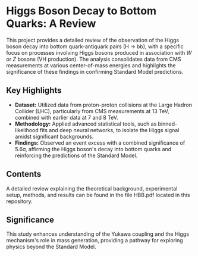 # Higgs Boson Decay to Bottom Quarks: A Review

This project provides a detailed review of the observation of the Higgs boson decay into bottom quark-antiquark pairs (H → bb), with a specific focus on processes involving Higgs bosons produced in association with *W* or *Z* bosons (VH production). The analysis consolidates data from CMS measurements at various center-of-mass energies and highlights the significance of these findings in confirming Standard Model predictions.

## Key Highlights
- **Dataset:** Utilized data from proton-proton collisions at the Large Hadron Collider (LHC), particularly from CMS measurements at 13 TeV, combined with earlier data at 7 and 8 TeV.
- **Methodology:** Applied advanced statistical tools, such as binned-likelihood fits and deep neural networks, to isolate the Higgs signal amidst significant backgrounds.
- **Findings:** Observed an event excess with a combined significance of 5.6σ, affirming the Higgs boson's decay into bottom quarks and reinforcing the predictions of the Standard Model.

## Contents
A detailed review explaining the theoretical background, experimental setup, methods, and results can be found in the file HBB.pdf located in this repository.

## Significance
This study enhances understanding of the Yukawa coupling and the Higgs mechanism's role in mass generation, providing a pathway for exploring physics beyond the Standard Model.
